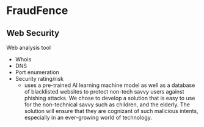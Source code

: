 # FraudFence
## Web Security

Web analysis tool 

- Whois
- DNS
- Port enumeration
- Security rating/risk
  - uses a pre-trained AI learning machine model as well as a database of blacklisted websites to protect non-tech savvy users against phishing attacks. We chose to develop a solution that is easy to use for the non-technical savvy such as children, and the elderly. The solution will ensure that they are cognizant of such malicious intents, especially in an ever-growing world of technology.

